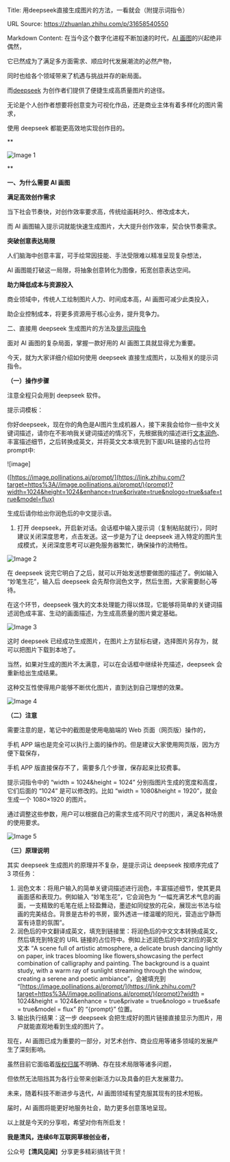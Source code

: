 Title: 用deepseek直接生成图片的方法，一看就会（附提示词指令）

URL Source: https://zhuanlan.zhihu.com/p/31658540550

Markdown Content:
在当今这个数字化进程不断加速的时代，[AI 画图](https://zhida.zhihu.com/search?content_id=255354072&content_type=Article&match_order=1&q=AI+%E7%94%BB%E5%9B%BE&zd_token=eyJhbGciOiJIUzI1NiIsInR5cCI6IkpXVCJ9.eyJpc3MiOiJ6aGlkYV9zZXJ2ZXIiLCJleHAiOjE3NDI5MTI4MDQsInEiOiJBSSDnlLvlm74iLCJ6aGlkYV9zb3VyY2UiOiJlbnRpdHkiLCJjb250ZW50X2lkIjoyNTUzNTQwNzIsImNvbnRlbnRfdHlwZSI6IkFydGljbGUiLCJtYXRjaF9vcmRlciI6MSwiemRfdG9rZW4iOm51bGx9.XesLWUrHNE5zGSm9Vrc5guw2r0ueOozYvg8uZ73pYMQ&zhida_source=entity)的兴起绝非偶然，

它已然成为了满足多方面需求、顺应时代发展潮流的必然产物，

同时也给各个领域带来了机遇与挑战并存的新局面。

而[deepseek](https://zhida.zhihu.com/search?content_id=255354072&content_type=Article&match_order=1&q=deepseek&zd_token=eyJhbGciOiJIUzI1NiIsInR5cCI6IkpXVCJ9.eyJpc3MiOiJ6aGlkYV9zZXJ2ZXIiLCJleHAiOjE3NDI5MTI4MDQsInEiOiJkZWVwc2VlayIsInpoaWRhX3NvdXJjZSI6ImVudGl0eSIsImNvbnRlbnRfaWQiOjI1NTM1NDA3MiwiY29udGVudF90eXBlIjoiQXJ0aWNsZSIsIm1hdGNoX29yZGVyIjoxLCJ6ZF90b2tlbiI6bnVsbH0.lTaZEWNjJY65fOZRzefVGvTafeU6bCZLCYwtKWl7oRc&zhida_source=entity) 为创作者们提供了便捷生成高质量图片的途径。

无论是个人创作者想要将创意变为可视化作品，还是商业主体有着多样化的图片需求，

使用 deepseek 都能更高效地实现创作目的。

**

![Image 1](https://picx.zhimg.com/v2-6b21da892aa48aa85792103f7e5e454b_1440w.jpg)

**

**一、为什么需要 AI 画图**

**满足高效创作需求**

当下社会节奏快，对创作效率要求高，传统绘画耗时久、修改成本大，

而 AI 画图输入提示词就能快速生成图片，大大提升创作效率，契合快节奏需求。

**突破创意表达局限**

人们脑海中创意丰富，可手绘常因技能、手法受限难以精准呈现复杂想法，

AI 画图能打破这一局限，将抽象创意转化为图像，拓宽创意表达空间。

**助力降低成本与资源投入**

商业领域中，传统人工绘制图片人力、时间成本高，AI 画图可减少此类投入，

助企业控制成本，将更多资源用于核心业务，提升竞争力。

二、直接用 deepseek 生成图片的方法及[提示词指令](https://zhida.zhihu.com/search?content_id=255354072&content_type=Article&match_order=1&q=%E6%8F%90%E7%A4%BA%E8%AF%8D%E6%8C%87%E4%BB%A4&zd_token=eyJhbGciOiJIUzI1NiIsInR5cCI6IkpXVCJ9.eyJpc3MiOiJ6aGlkYV9zZXJ2ZXIiLCJleHAiOjE3NDI5MTI4MDQsInEiOiLmj5DnpLror43mjIfku6QiLCJ6aGlkYV9zb3VyY2UiOiJlbnRpdHkiLCJjb250ZW50X2lkIjoyNTUzNTQwNzIsImNvbnRlbnRfdHlwZSI6IkFydGljbGUiLCJtYXRjaF9vcmRlciI6MSwiemRfdG9rZW4iOm51bGx9.g9CaOMWvVKHzU9Ba0A7SjJvuNMA_JrJo8vd1ikwQgfA&zhida_source=entity)

面对 AI 画图的复杂局面，掌握一款好用的 AI 画图工具就显得尤为重要。

今天，就为大家详细介绍如何使用 deepseek 直接生成图片，以及相关的提示词指令。

**（一）操作步骤**

注意全程只会用到 deepseek 软件。

提示词模板：

你好deepseek，现在你的角色是AI图片生成机器人，接下来我会给你一些中文关键词描述，请你在不影响我关键词描述的情况下，先根据我的描述进行[文本润色](https://zhida.zhihu.com/search?content_id=255354072&content_type=Article&match_order=1&q=%E6%96%87%E6%9C%AC%E6%B6%A6%E8%89%B2&zd_token=eyJhbGciOiJIUzI1NiIsInR5cCI6IkpXVCJ9.eyJpc3MiOiJ6aGlkYV9zZXJ2ZXIiLCJleHAiOjE3NDI5MTI4MDQsInEiOiLmlofmnKzmtqboibIiLCJ6aGlkYV9zb3VyY2UiOiJlbnRpdHkiLCJjb250ZW50X2lkIjoyNTUzNTQwNzIsImNvbnRlbnRfdHlwZSI6IkFydGljbGUiLCJtYXRjaF9vcmRlciI6MSwiemRfdG9rZW4iOm51bGx9.7DDLSl114ASxrhZOeZTTLu6JBzaHeEoUeGMnx5vwOLE&zhida_source=entity)、丰富描述细节，之后转换成英文，并将英文文本填充到下面URL链接的占位符prompt中:

!\[image\]

([https://image.pollinations.ai/prompt/](https://link.zhihu.com/?target=https%3A//image.pollinations.ai/prompt/){prompt}?width=1024&height=1024&enhance=true&private=true&nologo=true&safe=true&model=flux)

生成后请你给出你润色后的中文提示语。

1.  打开 deepseek，开启新对话。会话框中输入提示词（复制粘贴就行），同时建议关闭深度思考，点击发送。这一步是为了让 deepseek 进入特定的图片生成模式，关闭深度思考可以避免服务器繁忙，确保操作的流畅性。

![Image 2](https://pic1.zhimg.com/v2-b990fcac50977c900ad194ab007b2140_1440w.jpg)

在 deepseek 说完它明白了之后，就可以开始发送想要做图的描述了。例如输入 “妙笔生花”，输入后 deepseek 会先帮你润色文字，然后生图，大家需要耐心等待。

在这个环节，deepseek 强大的文本处理能力得以体现，它能够将简单的关键词描述润色成丰富、生动的画面描述，为生成高质量的图片奠定基础。

![Image 3](https://pic1.zhimg.com/v2-d42d5cf1df11c5cdbbc027c16b52e76a_1440w.jpg)

这时 deepseek 已经成功生成图片，在图片上方鼠标右键，选择图片另存为，就可以把图片下载到本地了。

当然，如果对生成的图片不太满意，可以在会话框中继续补充描述，deepseek 会重新给出生成结果。

这种交互性使得用户能够不断优化图片，直到达到自己理想的效果。

![Image 4](https://picx.zhimg.com/v2-4f2cb1aa98120bef1c38e00f157e8115_1440w.jpg)

**（二）注意**

需要注意的是，笔记中的截图是使用电脑端的 Web 页面（网页版）操作的，

手机 APP 端也是完全可以执行上面的操作的。但是建议大家使用网页版，因为方便下载保存，

手机 APP 版直接保存不了，需要多几个步骤，保存起来比较费事。

提示词指令中的 “width = 1024&height = 1024” 分别指图片生成的宽度和高度，它们后面的 “1024” 是可以修改的。比如 “width = 1080&height = 1920”，就会生成一个 1080×1920 的图片。

通过调整这些参数，用户可以根据自己的需求生成不同尺寸的图片，满足各种场景的使用要求。

![Image 5](https://pic2.zhimg.com/v2-86eb69a858005af7406551ee50cb12ef_1440w.jpg)

**（三）原理说明**

其实 deepseek 生成图片的原理并不复杂，是提示词让 deepseek 按顺序完成了 3 项任务：

1.  润色文本：将用户输入的简单关键词描述进行润色，丰富描述细节，使其更具画面感和表现力。例如输入 “妙笔生花”，它会润色为 “一幅充满艺术气息的画面，一支精致的毛笔在纸上轻盈舞动，墨迹如同绽放的花朵，展现出书法与绘画的完美结合。背景是古朴的书房，窗外透进一缕温暖的阳光，营造出宁静而富有诗意的氛围”。
2.  润色后的中文翻译成英文，填充到链接里：将润色后的中文文本转换成英文，然后填充到特定的 URL 链接的占位符中。例如上述润色后的中文对应的英文文本 “A scene full of artistic atmosphere, a delicate brush dancing lightly on paper, ink traces blooming like flowers,showcasing the perfect combination of calligraphy and painting. The background is a quaint study, with a warm ray of sunlight streaming through the window, creating a serene and poetic ambiance”，会被填充到 “[https://image.pollinations.ai/prompt/](https://link.zhihu.com/?target=https%3A//image.pollinations.ai/prompt/){prompt}?width = 1024&height = 1024&enhance = true&private = true&nologo = true&safe = true&model = flux” 的 “{prompt}” 位置。
3.  输出执行结果：这一步 deepseek 会把生成好的图片链接直接显示为图片，用户就能直观地看到生成的图片了。

现在，AI 画图已成为重要的一部分，对艺术创作、商业应用等诸多领域的发展产生了深刻影响。

虽然目前它面临着[版权归属](https://zhida.zhihu.com/search?content_id=255354072&content_type=Article&match_order=1&q=%E7%89%88%E6%9D%83%E5%BD%92%E5%B1%9E&zd_token=eyJhbGciOiJIUzI1NiIsInR5cCI6IkpXVCJ9.eyJpc3MiOiJ6aGlkYV9zZXJ2ZXIiLCJleHAiOjE3NDI5MTI4MDQsInEiOiLniYjmnYPlvZLlsZ4iLCJ6aGlkYV9zb3VyY2UiOiJlbnRpdHkiLCJjb250ZW50X2lkIjoyNTUzNTQwNzIsImNvbnRlbnRfdHlwZSI6IkFydGljbGUiLCJtYXRjaF9vcmRlciI6MSwiemRfdG9rZW4iOm51bGx9.1itWa_I3KXFZ-zmOOYsgrSF15xZtNVc9GlVpdo6NXQ0&zhida_source=entity)不明确、存在技术局限等诸多问题，

但依然无法阻挡其为各行业带来创新活力以及具备的巨大发展潜力。

未来，随着科技不断进步与迭代，AI 画图领域有望克服其现有的技术短板。

届时，AI 画图将能更好地服务社会，助力更多创意落地呈现。

以上就是今天的分享啦，希望对你有所启发！

**我是清风，连续6年互联网草根创业者，**

公众号【**清风见闻**】分享更多精彩搞钱干货！
